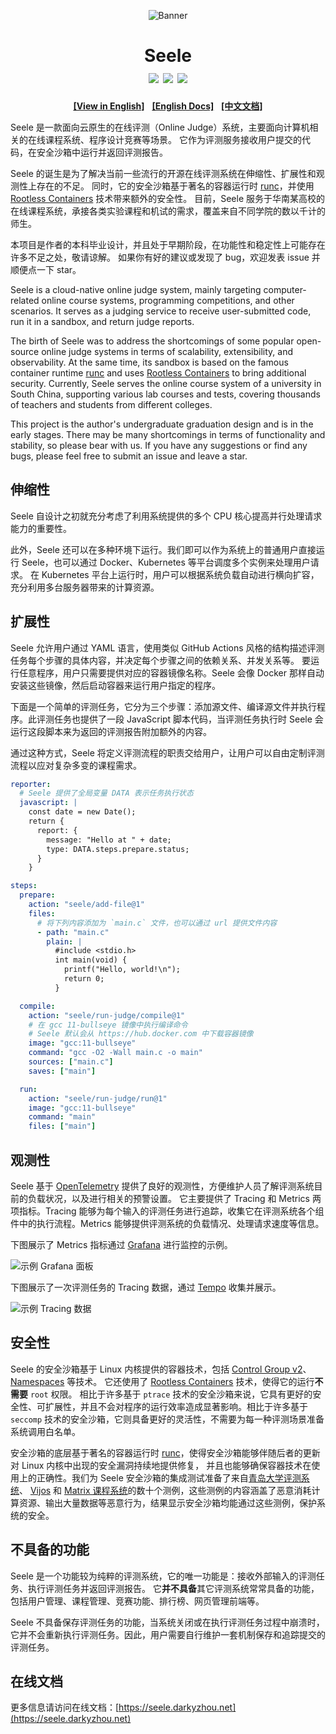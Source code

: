 <p align="center"><img alt="Banner" src="docs/public/logo.svg"></p>
<h1 align="center">
  Seele
  <br>
  <img src="https://github.com/darkyzhou/seele/actions/workflows/build.yml/badge.svg">
  <img src="https://img.shields.io/github/v/release/darkyzhou/seele?include_prereleases&label=version&style=flat-square">
  <img src="https://img.shields.io/github/license/darkyzhou/seele?color=FF5531&style=flat-square">
</h1>

<p align="center">
  <b><a target="_blank" href="https://github.com/darkyzhou/seele/blob/main/README.en.md">[View in English]</a></b>
  &nbsp;
  <b><a target="_blank" href="https://seele.darkyzhou.net/en">[English Docs]</a></b>
  &nbsp;
  <b><a target="_blank" href="https://seele.darkyzhou.net/">[中文文档]</a></b>
</p>

Seele 是一款面向云原生的在线评测（Online Judge）系统，主要面向计算机相关的在线课程系统、程序设计竞赛等场景。 它作为评测服务接收用户提交的代码，在安全沙箱中运行并返回评测报告。

Seele 的诞生是为了解决当前一些流行的开源在线评测系统在伸缩性、扩展性和观测性上存在的不足。 同时，它的安全沙箱基于著名的容器运行时 [runc](https://github.com/opencontainers/runc/)，并使用 [Rootless Containers](https://rootlesscontaine.rs/) 技术带来额外的安全性。 目前，Seele 服务于华南某高校的在线课程系统，承接各类实验课程和机试的需求，覆盖来自不同学院的数以千计的师生。

本项目是作者的本科毕业设计，并且处于早期阶段，在功能性和稳定性上可能存在许多不足之处，敬请谅解。 如果你有好的建议或发现了 bug，欢迎发表 issue 并顺便点一下 star。

Seele is a cloud-native online judge system, mainly targeting computer-related online course systems, programming competitions, and other scenarios. It serves as a judging service to receive user-submitted code, run it in a sandbox, and return judge reports.

The birth of Seele was to address the shortcomings of some popular open-source online judge systems in terms of scalability, extensibility, and observability. At the same time, its sandbox is based on the famous container runtime [runc](https://github.com/opencontainers/runc/) and uses [Rootless Containers](https://rootlesscontaine.rs/) to bring additional security. Currently, Seele serves the online course system of a university in South China, supporting various lab courses and tests, covering thousands of teachers and students from different colleges.

This project is the author's undergraduate graduation design and is in the early stages. There may be many shortcomings in terms of functionality and stability, so please bear with us. If you have any suggestions or find any bugs, please feel free to submit an issue and leave a star.

## 伸缩性

Seele 自设计之初就充分考虑了利用系统提供的多个 CPU 核心提高并行处理请求能力的重要性。

此外，Seele 还可以在多种环境下运行。我们即可以作为系统上的普通用户直接运行 Seele，也可以通过 Docker、Kubernetes 等平台调度多个实例来处理用户请求。
在 Kubernetes 平台上运行时，用户可以根据系统负载自动进行横向扩容，充分利用多台服务器带来的计算资源。

## 扩展性

Seele 允许用户通过 YAML 语言，使用类似 GitHub Actions 风格的结构描述评测任务每个步骤的具体内容，并决定每个步骤之间的依赖关系、并发关系等。
要运行任意程序，用户只需要提供对应的容器镜像名称。Seele 会像 Docker 那样自动安装这些镜像，然后启动容器来运行用户指定的程序。

下面是一个简单的评测任务，它分为三个步骤：添加源文件、编译源文件并执行程序。此评测任务也提供了一段 JavaScript 脚本代码，当评测任务执行时 Seele
会运行这段脚本来为返回的评测报告附加额外的内容。

通过这种方式，Seele 将定义评测流程的职责交给用户，让用户可以自由定制评测流程以应对复杂多变的课程需求。

```yaml
reporter:
  # Seele 提供了全局变量 DATA 表示任务执行状态
  javascript: |
    const date = new Date();
    return {
      report: {
        message: "Hello at " + date;
        type: DATA.steps.prepare.status;
      }
    }

steps:
  prepare:
    action: "seele/add-file@1"
    files:
      # 将下列内容添加为 `main.c` 文件，也可以通过 url 提供文件内容
      - path: "main.c"
        plain: |
          #include <stdio.h>
          int main(void) {
            printf("Hello, world!\n");
            return 0;
          }

  compile:
    action: "seele/run-judge/compile@1"
    # 在 gcc 11-bullseye 镜像中执行编译命令
    # Seele 默认会从 https://hub.docker.com 中下载容器镜像
    image: "gcc:11-bullseye"
    command: "gcc -O2 -Wall main.c -o main"
    sources: ["main.c"]
    saves: ["main"]

  run:
    action: "seele/run-judge/run@1"
    image: "gcc:11-bullseye"
    command: "main"
    files: ["main"]
```

## 观测性

Seele 基于 [OpenTelemetry](https://opentelemetry.io/) 提供了良好的观测性，方便维护人员了解评测系统目前的负载状况，以及进行相关的预警设置。
它主要提供了 Tracing 和 Metrics 两项指标。Tracing 能够为每个输入的评测任务进行追踪，收集它在评测系统各个组件中的执行流程。Metrics 能够提供评测系统的负载情况、处理请求速度等信息。

下图展示了 Metrics 指标通过 [Grafana](https://grafana.com/) 进行监控的示例。

![示例 Grafana 面板](docs/public/grafana.png)

下图展示了一次评测任务的 Tracing 数据，通过 [Tempo](https://grafana.com/oss/tempo/) 收集并展示。

![示例 Tracing 数据](docs/public/tempo.png)

## 安全性

Seele 的安全沙箱基于 Linux 内核提供的容器技术，包括 [Control Group v2](https://www.kernel.org/doc/html/latest/admin-guide/cgroup-v2.html)、[Namespaces](https://www.kernel.org/doc/html/latest/admin-guide/namespaces/index.html) 等技术。
它还使用了 [Rootless Containers](https://rootlesscontaine.rs/) 技术，使得它的运行**不需要** `root` 权限。
相比于许多基于 `ptrace` 技术的安全沙箱来说，它具有更好的安全性、可扩展性，并且不会对程序的运行效率造成显著影响。相比于许多基于 `seccomp` 技术的安全沙箱，它则具备更好的灵活性，不需要为每一种评测场景准备系统调用白名单。

安全沙箱的底层基于著名的容器运行时 [runc](https://github.com/opencontainers/runc/)，使得安全沙箱能够伴随后者的更新对 Linux 内核中出现的安全漏洞持续地提供修复，
并且也能够确保容器技术在使用上的正确性。我们为 Seele 安全沙箱的集成测试准备了来自[青岛大学评测系统](https://github.com/QingdaoU/Judger)、
[Vijos](https://github.com/vijos/malicious-code) 和 [Matrix 课程系统](https://matrix.sysu.edu.cn/about)的数十个测例，这些测例的内容涵盖了恶意消耗计算资源、输出大量数据等恶意行为，结果显示安全沙箱均能通过这些测例，保护系统的安全。

## 不具备的功能

Seele 是一个功能较为纯粹的评测系统，它的唯一功能是：接收外部输入的评测任务、执行评测任务并返回评测报告。
它**并不具备**其它评测系统常常具备的功能，包括用户管理、课程管理、竞赛功能、排行榜、网页管理前端等。

Seele 不具备保存评测任务的功能，当系统关闭或在执行评测任务过程中崩溃时，它并不会重新执行评测任务。因此，用户需要自行维护一套机制保存和追踪提交的评测任务。

## 在线文档

更多信息请访问在线文档：[https://seele.darkyzhou.net](https://seele.darkyzhou.net)
